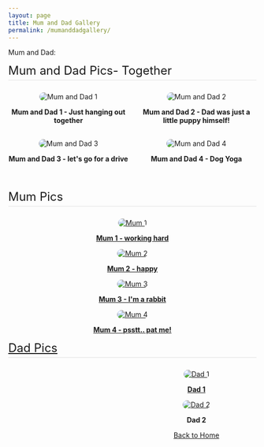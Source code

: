 ```yaml
---
layout: page
title: Mum and Dad Gallery
permalink: /mumanddadgallery/
---
```



Mum and Dad:


<style>
.gallery {
  display: grid;
  grid-template-columns: repeat(auto-fit, minmax(200px, 1fr));
  gap: 16px;
  margin-top: 24px;
}
.gallery-item {
  text-align: center;
}
.gallery-item img {
  max-width: 100%;
  height: auto;
  border-radius: 12px;
}
.section {
  margin-bottom: 40px;
}
.section-title {
  font-size: 1.5rem;
  margin-bottom: 16px;
  text-align: left;
  border-bottom: 2px solid #eee;
  padding-bottom: 4px;
}
</style>


<div class="section">
  <div class="section-title">Mum and Dad Pics- Together</div>
  <div class="gallery">
    <div class="gallery-item">
        <img src="https://imagedelivery.net/t3wCsGMKGPWUV8JSaoSPtQ/909abca4-777f-40be-50d8-183ccaa74000/public" alt="Mum and Dad 1">
      <p><strong>Mum and Dad 1 - Just hanging out together</strong></p>
    </div>
    <div class="gallery-item">
        <img src="https://imagedelivery.net/t3wCsGMKGPWUV8JSaoSPtQ/4af90dae-30ec-47e2-95eb-54c95fa20a00/public" alt="Mum and Dad 2">
      <p><strong>Mum and Dad 2 - Dad was just a little puppy himself!</strong></p>
    </div>
    <div class="gallery-item">
        <img src="https://imagedelivery.net/t3wCsGMKGPWUV8JSaoSPtQ/9dc4cef7-3f1c-4a1e-d2bd-4a77c5cfd400/public" alt="Mum and Dad 3">
      <p><strong>Mum and Dad 3 - let's go for a drive </strong></p>
    </div>
    <div class="gallery-item">
        <img src="https://imagedelivery.net/t3wCsGMKGPWUV8JSaoSPtQ/bd135f71-0e1a-4806-d53b-a93b749d2d00/public" alt="Mum and Dad 4 ">
      <p><strong>Mum and Dad 4 - Dog Yoga </strong></p>
    </div> 

  </div>
</div>


<div class="section">
  <div class="section-title">Mum Pics</div>
  <div class="gallery">
    <div class="gallery-item">
    <a href="/mumanddadgallery">
        <img src="https://imagedelivery.net/t3wCsGMKGPWUV8JSaoSPtQ/f9b73769-ba33-402f-d3cf-6fb8f633eb00/public" alt="Mum 1">
        <p><strong>Mum 1 - working hard</strong></p>

   <div class="gallery-item">
    <a href="/mumanddadgallery">
        <img src="https://imagedelivery.net/t3wCsGMKGPWUV8JSaoSPtQ/a154c8fb-b4b2-4c6d-8693-dc5a8a47f900/public" alt="Mum 2">
        <p><strong>Mum 2 - happy</strong></p>


   <div class="gallery-item">
    <a href="/mumanddadgallery">
        <img src="https://imagedelivery.net/t3wCsGMKGPWUV8JSaoSPtQ/8cc18e5d-cf81-472b-0c10-d15a33077200/public" alt="Mum 3">
        <p><strong>Mum 3 - I'm a rabbit</strong></p>

   <div class="gallery-item">
    <a href="/mumanddadgallery">
        <img src="https://imagedelivery.net/t3wCsGMKGPWUV8JSaoSPtQ/5aa014e7-cad7-42fa-b166-855377d02800/public" alt="Mum 4">
        <p><strong>Mum 4 - psstt.. pat me!</strong></p>


  <div class="/gallery">
  </div>



  <div class="section">
  <div class="section-title">Dad Pics</div>
  <div class="gallery">
    <div class="gallery-item">
    <a href="/mumanddadgallery">
        <img src="https://imagedelivery.net/t3wCsGMKGPWUV8JSaoSPtQ/a59b4963-0805-48e1-f35d-f63ee3ffae00/public" alt="Dad 1">
        <p><strong>Dad 1</strong></p>

   <div class="gallery-item">
    <a href="/mumanddadgallery">
        <img src="https://imagedelivery.net/t3wCsGMKGPWUV8JSaoSPtQ/6aa729ce-c372-4908-7325-9db495600900/public" alt="Dad 2"></a>
        <p><strong>Dad 2</strong></p>

  <div class="/gallery">
  </div>

</div>

[Back to Home](/)



